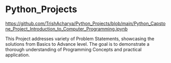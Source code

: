 # Python_Projects

https://github.com/TrishAcharya/Python_Projects/blob/main/Python_Capstone_Project_Introduction_to_Computer_Programming.ipynb

This Project addresses variety of Problem Statements, showcasing the solutions from Basics to Advance level.
The goal is to demonstrate a thorough understanding of Programming Concepts and practical application.
